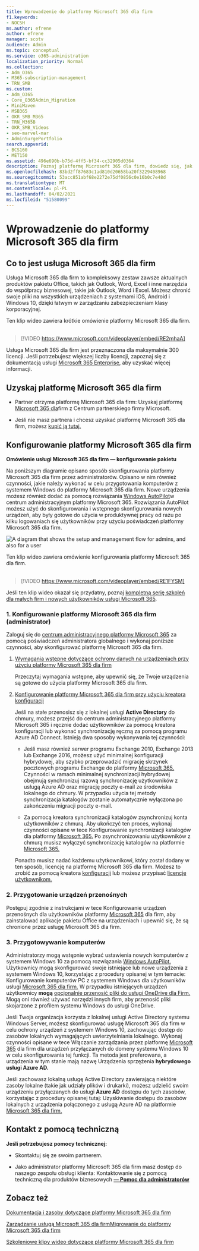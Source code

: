 ```yaml
---
title: Wprowadzenie do platformy Microsoft 365 dla firm
f1.keywords:
- NOCSH
ms.author: efrene
author: efrene
manager: scotv
audience: Admin
ms.topic: conceptual
ms.service: o365-administration
localization_priority: Normal
ms.collection:
- Adm_O365
- M365-subscription-management
- TRN_SMB
ms.custom:
- Adm_O365
- Core_O365Admin_Migration
- MiniMaven
- MSB365
- OKR_SMB_M365
- TRN_M365B
- OKR_SMB_Videos
- seo-marvel-mar
- AdminSurgePortfolio
search.appverid:
- BCS160
- MET150
ms.assetid: 496e690b-b75d-4ff5-bf34-cc32905d0364
description: Poznaj platformę Microsoft 365 dla firm, dowiedz się, jak ją skonfigurować i jak przygotować urządzenia i komputery użytkowników do zapewnienia ich ochrony za pomocą platformy Microsoft 365 dla firm.
ms.openlocfilehash: 83bd2ff87683c1ad810d20658ba20f3229408968
ms.sourcegitcommit: 53acc851abf68e2272e75df0856c0e16b0c7e48d
ms.translationtype: MT
ms.contentlocale: pl-PL
ms.lasthandoff: 04/02/2021
ms.locfileid: "51580099"
---
```

# <a name="get-started-with-microsoft-365-for-business"></a>Wprowadzenie do platformy Microsoft 365 dla firm

## <a name="what-is-microsoft-365-for-business"></a>Co to jest usługa Microsoft 365 dla firm

Usługa Microsoft 365 dla firm to kompleksowy zestaw zawsze aktualnych produktów pakietu Office, takich jak Outlook, Word, Excel i inne narzędzia do współpracy biznesowej, takie jak Outlook, Word i Excel. Możesz chronić swoje pliki na wszystkich urządzeniach z systemami iOS, Android i Windows 10, dzięki łatwym w zarządzaniu zabezpieczeniam klasy korporacyjnej.

Ten klip wideo zawiera krótkie omówienie platformy Microsoft 365 dla firm.<br><br>

> [!VIDEO https://www.microsoft.com/videoplayer/embed/RE2mhaA] 
  
Usługa Microsoft 365 dla firm jest przeznaczona dla maksymalnie 300 licencji. Jeśli potrzebujesz większej liczby licencji, zapoznaj się z dokumentacją usługi [Microsoft 365 Enterprise](../enterprise/index.yml), aby uzyskać więcej informacji. 
  
## <a name="get-microsoft-365-for-business"></a>Uzyskaj platformę Microsoft 365 dla firm

- Partner otrzyma platformę Microsoft 365 dla firm: Uzyskaj platformę [Microsoft 365 dla](get-microsoft-365-business.md)firm z Centrum partnerskiego firmy Microsoft.
    
- Jeśli nie masz partnera i chcesz uzyskać platformę Microsoft 365 dla firm, możesz [kupić ją tutaj.](https://www.microsoft.com/microsoft-365/business)
    
## <a name="set-up-microsoft-365-for-business"></a>Konfigurowanie platformy Microsoft 365 dla firm

 **Omówienie usługi Microsoft 365 dla firm — konfigurowanie pakietu**
  
Na poniższym diagramie opisano sposób skonfigurowania platformy Microsoft 365 dla firm przez administratorów. Opisano w nim również czynności, jakie należy wykonać w celu przygotowania komputerów z systemem Windows do platformy Microsoft 365 dla firm. Nowe urządzenia możesz również dodać za pomocą rozwiązania [Windows AutoPilot](add-autopilot-devices-and-profile.md)w centrum administracyjnym platformy Microsoft 365. Rozwiązania AutoPilot możesz użyć do skonfigurowania i wstępnego skonfigurowania nowych urządzeń, aby były gotowe do użycia w produktywnej pracy od razu po kilku logowaniach się użytkowników przy użyciu poświadczeń platformy Microsoft 365 dla firm.
  
![A diagram that shows the setup and management flow for admins, and also for a user](../media/249f81fc-7e79-44c7-8425-3a0b7b651c3b.png)

Ten klip wideo zawiera omówienie konfigurowania platformy Microsoft 365 dla firm.<br><br>

> [!VIDEO https://www.microsoft.com/videoplayer/embed/RE1FYSM] 

Jeśli ten klip wideo okazał się przydatny, poznaj [kompletną serię szkoleń dla małych firm i nowych użytkowników usługi Microsoft 365](https://support.microsoft.com/office/6ab4bbcd-79cf-4000-a0bd-d42ce4d12816).

  
### <a name="1-set-up-microsoft-365-for-business-admin"></a>1. Konfigurowanie platformy Microsoft 365 dla firm (administrator)

Zaloguj się do [centrum administracyjnego platformy Microsoft 365](https://portal.office.com/adminportal/home) za pomocą poświadczeń administratora globalnego i wykonaj poniższe czynności, aby skonfigurować platformę Microsoft 365 dla firm. 
  
1. [Wymagania wstępne dotyczące ochrony danych na urządzeniach przy użyciu platformy Microsoft 365 dla firm](pre-requisites-for-data-protection.md)
    
    Przeczytaj wymagania wstępne, aby upewnić się, że Twoje urządzenia są gotowe do użycia platformy Microsoft 365 dla firm.
    
2. [Konfigurowanie platformy Microsoft 365 dla firm przy użyciu kreatora konfiguracji](set-up.md)
    
    Jeśli na stałe przenosisz się z lokalnej usługi **Active Directory** do chmury, możesz przejść do centrum administracyjnego platformy Microsoft 365 i ręcznie dodać użytkowników za pomocą kreatora konfiguracji lub wykonać synchronizację ręczną za pomocą programu Azure AD Connect. Istnieją dwa sposoby wykonywania tej czynności: 
    
    - Jeśli masz również serwer programu Exchange 2010, Exchange 2013 lub Exchange 2016, możesz użyć minimalnej konfiguracji hybrydowej, aby szybko przeprowadzić migrację skrzynek pocztowych programu Exchange do platformy [Microsoft 365.](/Exchange/mailbox-migration/use-minimal-hybrid-to-quickly-migrate) Czynności w ramach minimalnej synchronizacji hybrydowej obejmują synchronizuj razową synchronizację użytkowników z usługą Azure AD oraz migrację poczty e-mail ze środowiska lokalnego do chmury. W przypadku użycia tej metody synchronizacja katalogów zostanie automatycznie wyłączona po zakończeniu migracji poczty e-mail.
    
    - Za pomocą kreatora synchronizacji katalogów zsynchronizuj konta użytkowników z chmurą. Aby ukończyć ten proces, wykonaj czynności opisane w tece Konfigurowanie synchronizacji katalogów dla platformy [Microsoft 365.](../enterprise/set-up-directory-synchronization.md) Po zsynchronizowaniu użytkowników z chmurą musisz wyłączyć synchronizację katalogów na platformie [Microsoft 365.](../enterprise/turn-off-directory-synchronization.md)
    
    Ponadto musisz nadać każdemu użytkownikowi, który został dodany w ten sposób, licencję na platformę Microsoft 365 dla firm. Możesz to zrobić za pomocą kreatora [konfiguracji](set-up.md) lub możesz przypisać [licencje użytkownikom.](../admin/manage/assign-licenses-to-users.md)
    
### <a name="2-prepare-mobile-devices"></a>2. Przygotowanie urządzeń przenośnych

Postępuj zgodnie z instrukcjami w tece Konfigurowanie urządzeń przenośnych dla użytkowników platformy [Microsoft 365](set-up-mobile-devices.md) dla firm, aby zainstalować aplikacje pakietu Office na urządzeniach i upewnić się, że są chronione przez usługę Microsoft 365 dla firm. 
  
### <a name="3-prepare-pcs"></a>3. Przygotowywanie komputerów

Administratorzy mogą wstępnie wybrać ustawienia nowych komputerów z systemem Windows 10 za pomocą rozwiązania [Windows AutoPilot.](add-autopilot-devices-and-profile.md) Użytkownicy mogą skonfigurować swoje istniejące lub nowe urządzenia z systemem Windows 10, korzystając z procedury opisanej w tym temacie: Konfigurowanie komputerów PC z systemem Windows dla użytkowników usługi [Microsoft 365 dla firm.](set-up-windows-devices.md) W przypadku istniejących urządzeń użytkownicy **mogą** [opcjonalnie przenosić pliki do usługi OneDrive dla Firm.](move-files-to-onedrive.md) Mogą oni również używać narzędzi innych firm, aby przenosić pliki skojarzone z profilem systemu Windows do usługi OneDrive.
  
Jeśli Twoja organizacja korzysta z lokalnej usługi Active Directory systemu Windows Server, możesz skonfigurować usługę Microsoft 365 dla firm w celu ochrony urządzeń z systemem Windows 10, zachowując dostęp do zasobów lokalnych wymagających uwierzytelniania lokalnego. Wykonaj czynności opisane w tece Włączanie zarządzania przez platformę [Microsoft 365](manage-windows-devices.md) dla firm dla urządzeń przyłączanych do domeny systemu Windows 10 w celu skonfigurowania tej funkcji. Ta metoda jest preferowana, a urządzenia w tym stanie mają nazwę Urządzenia sprzężenia **hybrydowego usługi Azure AD.** 
  
Jeśli zachowasz lokalną usługę Active Directory zawierającą niektóre zasoby lokalne (takie jak udziały plików i drukarki), możesz udzielić swoim urządzeniu przyłączanych do usługi **Azure AD** dostępu do tych zasobów, korzystając z procedury opisanej tutaj: Uzyskiwanie dostępu do zasobów lokalnych z urządzenia połączonego z usługą Azure AD na platformie [Microsoft 365 dla firm.](access-resources.md)
  
  
## <a name="contact-support"></a>Kontakt z pomocą techniczną

 **Jeśli potrzebujesz pomocy technicznej:**
  
- Skontaktuj się ze swoim partnerem.
    
- Jako administrator platformy Microsoft 365 dla firm masz dostęp do naszego zespołu obsługi klienta: Kontaktowanie się z pomocą techniczną dla produktów biznesowych **[— Pomoc dla administratorów](../admin/contact-support-for-business-products.md)**
    
## <a name="see-also"></a>Zobacz też

[Dokumentacja i zasoby dotyczące platformy Microsoft 365 dla firm](./index.yml)
  
[Zarządzanie usługą Microsoft 365 dla firm](manage.md)[Migrowanie do platformy Microsoft 365 dla firm](migrate-to-microsoft-365-business.md)

[Szkoleniowe klipy wideo dotyczące platformy Microsoft 365 dla firm](https://support.microsoft.com/office/6ab4bbcd-79cf-4000-a0bd-d42ce4d12816)